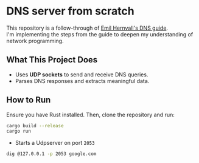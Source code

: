 # DNS server from scratch  

This repository is a follow-through of [Emil Hernvall's DNS guide](https://github.com/EmilHernvall/dnsguide.git).  
I'm implementing the steps from the guide to deepen my understanding of network programming.  

## What This Project Does  
- Uses **UDP sockets** to send and receive DNS queries.  
- Parses DNS responses and extracts meaningful data.  

## How to Run  
Ensure you have Rust installed. Then, clone the repository and run:  

```sh
cargo build --release
cargo run
```
- Starts a Udpserver on port `2053`

```sh 
dig @127.0.0.1 -p 2053 google.com
```
